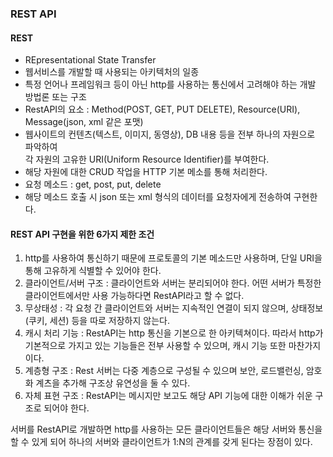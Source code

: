 ### REST API

#### REST<br/>
 - REpresentational State Transfer<br/>
 - 웹서비스를 개발할 때 사용되는 아키텍처의 일종<br/>
 - 특정 언어나 프레임워크 등이 아닌 http를 사용하는 통신에서 고려해야 하는 개발 방법론 또는 구조<br/>
 - RestAPI의 요소 : Method(POST, GET, PUT DELETE), Resource(URI), Message(json, xml 같은 포맷)
 - 웹사이트의 컨텐츠(텍스트, 이미지, 동영상), DB 내용 등을 전부 하나의 자원으로 파악하여<br/>
 각 자원의 고유한 URI(Uniform Resource Identifier)를 부여한다.<br/>
 - 해당 자원에 대한 CRUD 작업을 HTTP 기본 메소를 통해 처리한다.<br/>
 - 요청 메소드 : get, post, put, delete<br/>
 - 해당 메소드 호출 시 json 또는 xml 형식의 데이터를 요청자에게 전송하여 구현한다.

#### REST API 구현을 위한 6가지 제한 조건
1. http를 사용하여 통신하기 때문에 프로토콜의 기본 메소드만 사용하며, 단일 URI을 통해 고유하게 식별할 수 있어야 한다.
2. 클라이언트/서버 구조 : 클라이언트와 서버는 분리되어야 한다. 어떤 서버가 특정한 클라이언트에서만 사용 가능하다면 RestAPI라고 할 수 없다.
3. 무상태성 : 각 요청 간 클라이언트와 서버는 지속적인 연결이 되지 않으며, 상태정보(쿠키, 세션) 등을 따로 저장하지 않는다.
4. 캐시 처리 기능 : RestAPI는 http 통신을 기본으로 한 아키텍쳐이다. 따라서 http가 기본적으로 가지고 있는 기능들은 전부 사용할 수 있으며, 캐시 기능 또한 마찬가지이다.
5. 계층형 구조 : Rest 서버는 다중 계층으로 구성될 수 있으며 보안, 로드밸런싱, 암호화 계츠을 추가해 구조상 유연성을 둘 수 있다.
6. 자체 표현 구조 : RestAPI는 메시지만 보고도 해당 API 기능에 대한 이해가 쉬운 구조로 되어야 한다.

서버를 RestAPI로 개발하면 http를 사용하는 모든 클라이언트들은 해당 서버와 통신을 할 수 있게 되어 하나의 서버와 클라이언트가 1:N의 관계를 갖게 된다는 장점이 있다.
